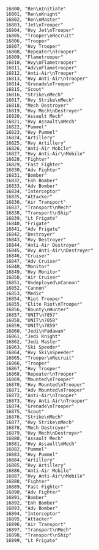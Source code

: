﻿```text
16800, "Ren\nInitiate"
16801, "Ren\nKnight"
16802, "Ren\nMaster"
16803, "Jet\nTrooper"
16804, "Hvy Jet\nTrooper"
16805, "Trooper\nRecruit"
16806, "Trooper"
16807, "Hvy Trooper"
16808, "Repeater\nTrooper"
16809, "Flametrooper"
16810, "Hvy\nFlametrooper"
16811, "Adv\nFlametrooper"
16812, "Anti-Air\nTrooper"
16813, "Hvy Anti-Air\nTrooper"
16814, "Grenade\nTrooper"
16815, "Scout"
16816, "Strike\nMech"
16817, "Hvy Strike\nMech"
16818, "Mech Destroyer"
16819, "Hvy Mech\nDestroyer"
16820, "Assault Mech"
16821, "Hvy Assault\nMech"
16822, "Pummel"
16823, "Hvy Pummel"
16824, "Artillery"
16825, "Hvy Artillery"
16826, "Anti-Air Mobile"
16827, "Hvy Anti-Air\nMobile"
16828, "Fighter"
16829, "Fast Fighter"
16830, "Adv Fighter"
16831, "Bomber"
16832, "Enh Bomber"
16833, "Adv Bomber"
16834, "Interceptor"
16835, "Attacker"
16836, "Air Transport"
16837, "Transport\nMech"
16838, "Transport\nShip"
16839, "Lt Frigate"
16840, "Frigate"
16841, "Adv Frigate"
16842, "Destroyer"
16843, "Hvy Destroyer"
16844, "Anti-Air Destroyer"
16845, "Hvy Anti-Air\nDestroyer"
16846, "Cruiser"
16847, "Adv Cruiser"
16848, "Monitor"
16849, "Hvy Monitor"
16850, "Air Cruiser"
16851, "Undeployed\nCannon"
16852, "Cannon"
16853, "Medic"
16854, "Riot Trooper"
16855, "Elite Riot\nTrooper"
16856, "Bounty\nHunter"
16857, "UNIT\n7857"
16858, "UNIT\n7858"
16859, "UNIT\n7859"
16860, "Jedi\nPadawan"
16861, "Jedi Knight"
16862, "Jedi Master"
16863, "Ski Speeder"
16864, "Hvy Ski\nSpeeder"
16865, "Trooper\nRecruit"
16866, "Trooper"
16867, "Hvy Trooper"
16868, "Repeater\nTrooper"
16869, "Mounted\nTrooper"
16870, "Hvy Mounted\nTrooper"
16871, "Adv Mounted\nTrooper"
16872, "Anti-Air\nTrooper"
16873, "Hvy Anti-Air\nTrooper"
16874, "Grenade\nTrooper"
16875, "Scout"
16876, "Strike\nMech"
16877, "Hvy Strike\nMech"
16878, "Mech Destroyer"
16879, "Hvy Mech\nDestroyer"
16880, "Assault Mech"
16881, "Hvy Assault\nMech"
16882, "Pummel"
16883, "Hvy Pummel"
16884, "Artillery"
16885, "Hvy Artillery"
16886, "Anti-Air Mobile"
16887, "Hvy Anti-Air\nMobile"
16888, "Fighter"
16889, "Fast Fighter"
16890, "Adv Fighter"
16891, "Bomber"
16892, "Enh Bomber"
16893, "Adv Bomber"
16894, "Interceptor"
16895, "Attacker"
16896, "Air Transport"
16897, "Transport\nMech"
16898, "Transport\nShip"
16899, "Lt Frigate"
```